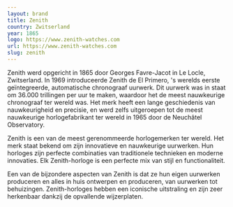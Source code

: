 ```yaml
---
layout: brand
title: Zenith
country: Zwitserland
year: 1865
logo: https://www.zenith-watches.com
url: https://www.zenith-watches.com
slug: zenith
---
```

Zenith werd opgericht in 1865 door Georges Favre-Jacot in Le Locle, Zwitserland. In 1969 introduceerde Zenith de El Primero, 's werelds eerste geïntegreerde, automatische chronograaf uurwerk. Dit uurwerk was in staat om 36.000 trillingen per uur te maken, waardoor het de meest nauwkeurige chronograaf ter wereld was. Het merk heeft een lange geschiedenis van nauwkeurigheid en precisie, en werd zelfs uitgeroepen tot de meest nauwkeurige horlogefabrikant ter wereld in 1965 door de Neuchâtel Observatory.

Zenith is een van de meest gerenommeerde horlogemerken ter wereld. Het merk staat bekend om zijn innovatieve en nauwkeurige uurwerken. Hun horloges zijn perfecte combinaties van traditionele technieken en moderne innovaties. Elk Zenith-horloge is een perfecte mix van stijl en functionaliteit.

Een van de bijzondere aspecten van Zenith is dat ze hun eigen uurwerken produceren en alles in huis ontwerpen en produceren, van uurwerken tot behuizingen. Zenith-horloges hebben een iconische uitstraling en zijn zeer herkenbaar dankzij de opvallende wijzerplaten.

